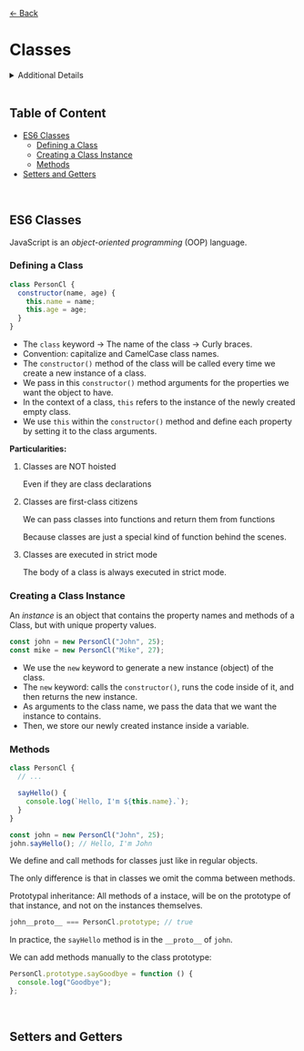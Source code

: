 [&larr; Back](./README.md)

# Classes

<details>
<summary>Additional Details</summary>

<br>

Classes in JavaScript don't work like traditional classes, they're just syntactic sugar over OOP. Behind the scenes, classes work as contructor functions implementing prototypal inheritance, but using a nicer and more modern syntax.

<div></div>

Just like in functions, we have class declaration and class expression, because in fact classes are just a special type of functions.

<div></div>

```js
// class expression
class PersonCl = {}

// class declaration
class PersonCl {}
```

<div></div>

A class acts like any other regular constructor function, the only difference is in the syntax. Classes hides the true nature of prototypal inheritance in JavaScript.

</details>

<br>

## Table of Content

- [ES6 Classes](#es6-classes)
  - [Defining a Class](#defining-a-class)
  - [Creating a Class Instance](#creating-a-class-instance)
  - [Methods](#methods)
- [Setters and Getters](#setters-and-getters)

<br>

## ES6 Classes

JavaScript is an _object-oriented programming_ (OOP) language.

### Defining a Class

```js
class PersonCl {
  constructor(name, age) {
    this.name = name;
    this.age = age;
  }
}
```

- The `class` keyword -> The name of the class -> Curly braces.
- Convention: capitalize and CamelCase class names.
- The `constructor()` method of the class will be called every time we create a new instance of a class.
- We pass in this `constructor()` method arguments for the properties we want the object to have.
- In the context of a class, `this` refers to the instance of the newly created empty class.
- We use `this` within the `constructor()` method and define each property by setting it to the class arguments.

**Particularities:**

1. Classes are NOT hoisted

   Even if they are class declarations

2. Classes are first-class citizens

   We can pass classes into functions and return them from functions

   Because classes are just a special kind of function behind the scenes.

3. Classes are executed in strict mode

   The body of a class is always executed in strict mode.

### Creating a Class Instance

An _instance_ is an object that contains the property names and methods of a Class, but with unique property values.

```js
const john = new PersonCl("John", 25);
const mike = new PersonCl("Mike", 27);
```

- We use the `new` keyword to generate a new instance (object) of the class.
- The `new` keyword: calls the `constructor()`, runs the code inside of it, and then returns the new instance.
- As arguments to the class name, we pass the data that we want the instance to contains.
- Then, we store our newly created instance inside a variable.

### Methods

```js
class PersonCl {
  // ...

  sayHello() {
    console.log(`Hello, I'm ${this.name}.`);
  }
}

const john = new PersonCl("John", 25);
john.sayHello(); // Hello, I'm John
```

We define and call methods for classes just like in regular objects.

The only difference is that in classes we omit the comma between methods.

Prototypal inheritance: All methods of a instace, will be on the prototype of that instance, and not on the instances themselves.

```js
john__proto__ === PersonCl.prototype; // true
```

In practice, the `sayHello` method is in the `__proto__` of `john`.

We can add methods manually to the class prototype:

```js
PersonCl.prototype.sayGoodbye = function () {
  console.log("Goodbye");
};
```

<br>

## Setters and Getters
